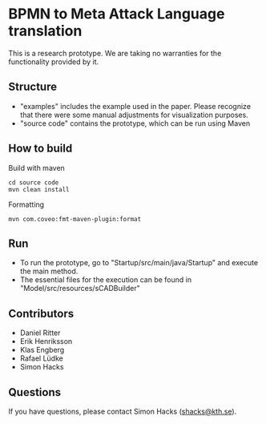 # BPMN to Meta Attack Language translation

This is a research prototype. We are taking no warranties for the functionality provided by it.

## Structure

- "examples" includes the example used in the paper. Please recognize that there were some manual adjustments for visualization purposes.
- "source code" contains the prototype, which can be run using Maven

## How to build

Build with maven

```
cd source code
mvn clean install
```

Formatting

```
mvn com.coveo:fmt-maven-plugin:format
```

## Run

- To run the prototype, go to "Startup/src/main/java/Startup" and execute the main method.
- The essential files for the execution can be found in "Model/src/resources/sCADBuilder"

## Contributors

- Daniel Ritter
- Erik Henriksson
- Klas Engberg
- Rafael Lüdke
- Simon Hacks

## Questions

If you have questions, please contact Simon Hacks (shacks@kth.se).
